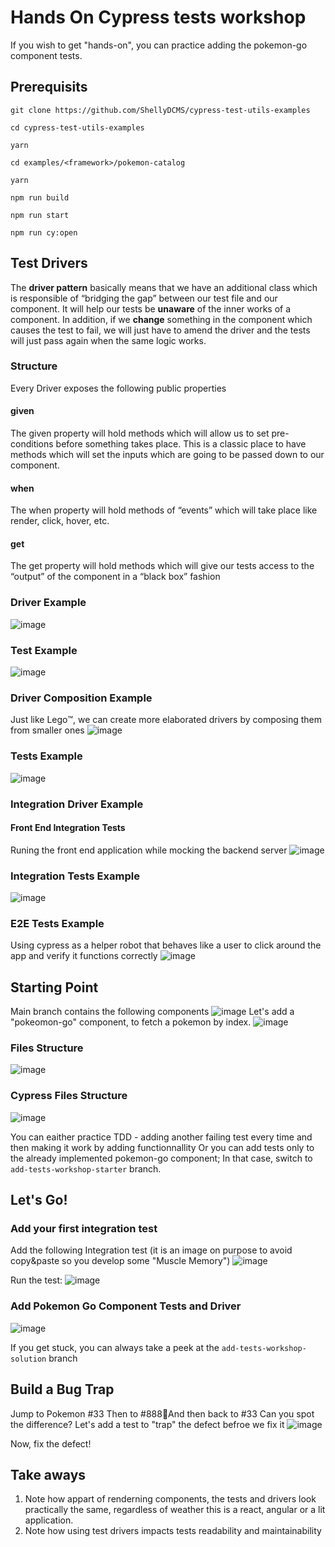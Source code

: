 # Hands On Cypress tests workshop
If you wish to get "hands-on", you can practice adding the pokemon-go component tests.

## Prerequisits

`git clone https://github.com/ShellyDCMS/cypress-test-utils-examples`

`cd cypress-test-utils-examples`

`yarn`

`cd examples/<framework>/pokemon-catalog`

`yarn`

`npm run build`

`npm run start`

`npm run cy:open`

## Test Drivers 
The **driver pattern** basically means that we have an additional class which is responsible of “bridging the gap” between our test file and our component.
It will help our tests be **unaware** of the inner works of a component. 
In addition, if we **change** something in the component which causes the test to fail, we will just have to amend the driver and the tests will just pass again when the same logic works.

### Structure
Every Driver exposes the following public properties
#### given
The given property will hold methods which will allow us to set pre-conditions before something takes place.
This is a classic place to have methods which will set the inputs which are going to be passed down to our component.
#### when
The when property will hold methods of “events” which will take place like render, click, hover, etc.
#### get
The get property will hold methods which will give our tests access to the “output” of the component in a “black box” fashion

### Driver Example
![image](https://github.com/ShellyDCMS/cypress-test-utils-examples/assets/60476837/74d1d376-35cf-4954-a8da-29c98bae2d72)
### Test Example
![image](https://github.com/ShellyDCMS/cypress-test-utils-examples/assets/60476837/d29b23c2-7fec-4e6a-b761-de78eb166447)
### Driver Composition Example
Just like Lego:tm:, we can create more elaborated drivers by composing them from smaller ones
![image](https://github.com/ShellyDCMS/cypress-test-utils-examples/assets/60476837/fd9ed402-dc49-4818-8798-f08ee33d835a)
### Tests Example
![image](https://github.com/ShellyDCMS/cypress-test-utils-examples/assets/60476837/79bc30a2-6258-4937-b7f3-611b0a9b1ca6)
### Integration Driver Example
#### Front End Integration Tests
Runing the front end application while mocking the backend server
![image](https://github.com/ShellyDCMS/cypress-test-utils-examples/assets/60476837/16f3a3f9-493d-4c0e-bec1-3bfb58b873ab)
### Integration Tests Example
![image](https://github.com/ShellyDCMS/cypress-test-utils-examples/assets/60476837/23642b91-fd27-44ee-b9a0-95fe18e0c004)
### E2E Tests Example
Using cypress as a helper robot that behaves like a user to click around the app and verify it functions correctly
![image](https://github.com/ShellyDCMS/cypress-test-utils-examples/assets/60476837/1c0c8fc6-3167-4fdb-a98a-159a51a93981)

## Starting Point
Main branch contains the following components
![image](https://github.com/ShellyDCMS/cypress-test-utils-examples/assets/60476837/5edf6f5d-3b28-486e-b236-d6b1b5f2de70)
Let's add a "pokeomon-go" component, to fetch a pokemon by index.
![image](https://github.com/ShellyDCMS/cypress-test-utils-examples/assets/60476837/003cf40f-d32a-43c0-9d0f-5377a6fa1235)

### Files Structure
![image](https://github.com/ShellyDCMS/cypress-test-utils-examples/assets/60476837/ac287165-5844-4364-92c5-56d9e10f41ac)
### Cypress Files Structure
![image](https://github.com/ShellyDCMS/cypress-test-utils-examples/assets/60476837/c64b1b45-3874-4736-bb98-88d6bc4c7c41)

You can eaither practice TDD - adding another failing test every time and then making it work by adding functionnallity
Or you can add tests only to the already implemented pokemon-go component; In that case, switch to `add-tests-workshop-starter` branch.
## Let's Go!
### Add your first integration test
Add the following Integration test (it is an image on purpose to avoid copy&paste so you develop some "Muscle Memory") 
![image](https://github.com/ShellyDCMS/cypress-test-utils-examples/assets/60476837/862739d1-3e77-4223-a9a9-9fa4fb261f13)

Run the test:
![image](https://github.com/ShellyDCMS/cypress-test-utils-examples/assets/60476837/ec34919d-caf2-4f46-ad3c-df05ec7050b5)

### Add Pokemon Go Component Tests and Driver
![image](https://github.com/ShellyDCMS/cypress-test-utils-examples/assets/60476837/09f00bfe-bc90-4b71-bf1c-b73a24dc5071)

If you get stuck, you can always take a peek at the `add-tests-workshop-solution` branch

## Build a Bug Trap
Jump to Pokemon #33
Then to #888And then back to #33
Can you spot the difference?
Let's add a test to "trap" the defect befroe we fix it
![image](https://github.com/ShellyDCMS/cypress-test-utils-examples/assets/60476837/d316e5a4-fa97-4517-b3a1-3b6c91514679)

Now, fix the defect!

## Take aways
1. Note how appart of renderning components, the tests and drivers look practically the same, regardless of weather this is a react, angular or a lit application.
2. Note how using test drivers impacts tests readability and maintainability







